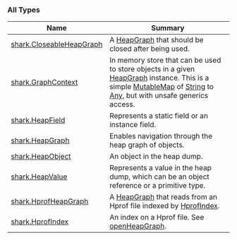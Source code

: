

### All Types

| Name | Summary |
|---|---|
| [shark.CloseableHeapGraph](../shark/-closeable-heap-graph.md) | A [HeapGraph](../shark/-heap-graph/index.md) that should be closed after being used. |
| [shark.GraphContext](../shark/-graph-context/index.md) | In memory store that can be used to store objects in a given [HeapGraph](../shark/-heap-graph/index.md) instance. This is a simple [MutableMap](https://kotlinlang.org/api/latest/jvm/stdlib/kotlin.collections/-mutable-map/index.html) of [String](https://kotlinlang.org/api/latest/jvm/stdlib/kotlin/-string/index.html) to [Any](https://kotlinlang.org/api/latest/jvm/stdlib/kotlin/-any/index.html), but with unsafe generics access. |
| [shark.HeapField](../shark/-heap-field/index.md) | Represents a static field or an instance field. |
| [shark.HeapGraph](../shark/-heap-graph/index.md) | Enables navigation through the heap graph of objects. |
| [shark.HeapObject](../shark/-heap-object/index.md) | An object in the heap dump. |
| [shark.HeapValue](../shark/-heap-value/index.md) | Represents a value in the heap dump, which can be an object reference or a primitive type. |
| [shark.HprofHeapGraph](../shark/-hprof-heap-graph/index.md) | A [HeapGraph](../shark/-heap-graph/index.md) that reads from an Hprof file indexed by [HprofIndex](../shark/-hprof-index/index.md). |
| [shark.HprofIndex](../shark/-hprof-index/index.md) | An index on a Hprof file. See [openHeapGraph](../shark/-hprof-index/open-heap-graph.md). |
